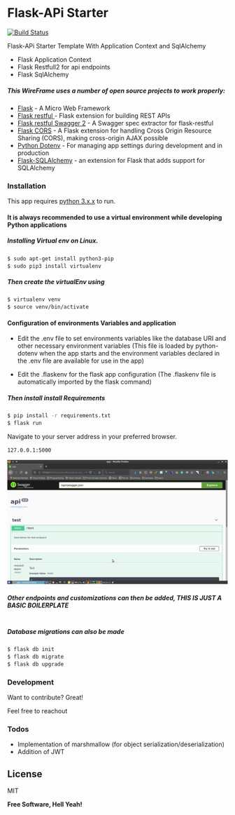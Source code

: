 # Flask-APi Starter

[![Build Status](https://flask.palletsprojects.com/en/1.1.x/_images/flask-logo.png)](https://flask.palletsprojects.com/en/1.1.x/)

Flask-APi Starter Template With Application Context and SqlAlchemy
  - Flask Application Context
  - Flask Restfull2 for api endpoints
  - Flask SqlAlchemy 

 
 
##### This WireFrame uses a number of open source projects to work properly:
* [Flask](https://flask.palletsprojects.com/en/1.1.x/) - A Micro Web Framework
* [Flask restful ](https://flask-restful.readthedocs.io/en/latest/) - Flask extension for building REST APIs
* [Flask restful Swagger 2](https://github.com/soerface/flask-restful-swagger-2.0) - A Swagger spec extractor for flask-restful 
* [Flask CORS](https://flask-cors.readthedocs.io/en/latest/) - A Flask extension for handling Cross Origin Resource Sharing (CORS), making cross-origin AJAX possible
* [Python Dotenv](https://pypi.org/project/python-dotenv/) - For managing app settings during development and in production
* [Flask-SQLAlchemy](https://pypi.org/project/python-dotenv/) - an extension for Flask that adds support for SQLAlchemy 


### Installation

This app requires [python 3.x.x](https://www.python.org/)  to run.
#### It is always recommended to use a virtual environment while developing Python applications 

##### Installing Virtual env on Linux.
```sh
$ sudo apt-get install python3-pip
$ sudo pip3 install virtualenv
```
##### Then create the virtualEnv using
```sh
$ virtualenv venv 
$ source venv/bin/activate
```

#### Configuration of environments Variables and application

 - Edit the .env file to set environments variables like the database URI and other necessary environment variables (This file is loaded by python-dotenv when the app starts and the environment variables declared in the .env file are available for use in the app)
 
 - Edit the .flaskenv for the flask app configuration (The .flaskenv file is automatically imported by the flask command)



##### Then install install Requirements
```sh
$ pip install -r requirements.txt 
$ flask run
```
Navigate to your server address in your preferred browser.
```sh
127.0.0.1:5000
```
 


![App](screenshot.png)

##### Other endpoints and customizations can then be added, THIS IS JUST A BASIC BOILERPLATE
 
 ```sh
```


##### Database migrations can also be made
```sh
$ flask db init
$ flask db migrate
$ flask db upgrade
```

### Development
Want to contribute? Great!

Feel free to reachout
 

### Todos

 - Implementation of marshmallow (for object serialization/deserialization)
 - Addition of JWT

License
----

MIT


**Free Software, Hell Yeah!**
